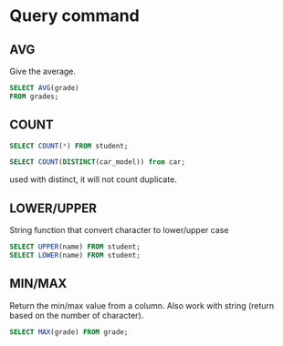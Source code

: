 # Query command

## AVG

Give the average.

```sql
SELECT AVG(grade)
FROM grades;
```

## COUNT

```sql
SELECT COUNT(*) FROM student;

SELECT COUNT(DISTINCT(car_model)) from car;
```

used with distinct, it will not count duplicate.

## LOWER/UPPER

String function that convert character to lower/upper case

```sql
SELECT UPPER(name) FROM student;
SELECT LOWER(name) FROM student;
```

## MIN/MAX

Return the min/max value from a column. Also work with string (return based on the number of character).

```sql
SELECT MAX(grade) FROM grade;
```
